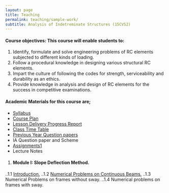 ```yaml
---
layout: page
title: Teaching
permalink: teaching/sample-work/
subtitle: Analysis of Indetreminate Structures (15CV52)
---
```


#### Course objectives: This course will enable students to:

1. Identify, formulate and solve engineering problems of RC elements subjected to different kinds of loading.
2. Follow a procedural knowledge in designing various structural RC elements.
3. Impart the culture of following the codes for strength, serviceability and durability as an ethics.
4. Provide knowledge in analysis and design of RC elements for the success in competitive examinations. 

#### Academic Materials for this course are;

* [Syllabus](https://drive.google.com/open?id=0B7DoZbz5_0lfY1FDSzNwblo5Mk0)
* [Course Plan](https://drive.google.com/open?id=0B7DoZbz5_0lfSF9HRzJrNW9wMEU)
* [Lesson Delivery Progress Report](https://drive.google.com/open?id=0B7DoZbz5_0lfckFQRTJ4eDdNZnM)
* [Class Time Table](https://drive.google.com/open?id=0B7DoZbz5_0lfRk9WODRmZTIyREk)
* [Previous Year Question papers](https://drive.google.com/open?id=0B7DoZbz5_0lfN2hVT2hPbGZxYTA)
* IA Question paper and Scheme
* [Assignments1](https://drive.google.com/open?id=0B7DoZbz5_0lfSWd1TEFLNVhFUFU)
* Lecture Notes

1. #### Module I: Slope Deflection Method.
..1.1 [Introduction.](https://drive.google.com/open?id=0B7DoZbz5_0lfRzNyUlhFUUduUTA)
..1.2 [Numerical Problems on Continuous Beams.](https://drive.google.com/open?id=0B7DoZbz5_0lfUE9hbjluNTZ0c3c)
..1.3 Numerical Problems on frames without sway.
..1.4 Numerical problems on frames with sway.









